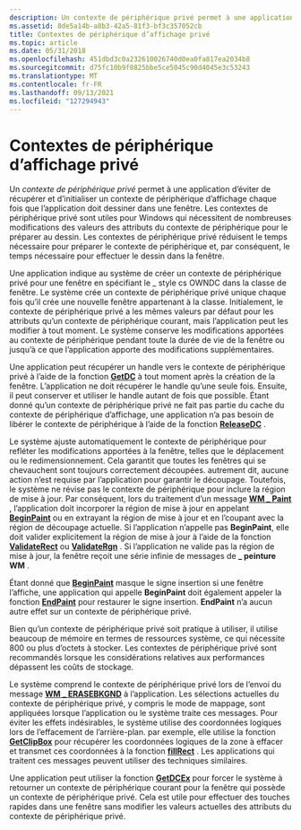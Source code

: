```yaml
---
description: Un contexte de périphérique privé permet à une application d’éviter de récupérer et d’initialiser un contexte de périphérique d’affichage chaque fois que l’application doit dessiner dans une fenêtre.
ms.assetid: 8de5a14b-a8b3-42a5-81f3-bf3c357052cb
title: Contextes de périphérique d’affichage privé
ms.topic: article
ms.date: 05/31/2018
ms.openlocfilehash: 451dbd3c0a232610026740d0ea0fa817ea2034b8
ms.sourcegitcommit: d75fc10b9f0825bbe5ce5045c90d4045e3c53243
ms.translationtype: MT
ms.contentlocale: fr-FR
ms.lasthandoff: 09/13/2021
ms.locfileid: "127294943"
---
```

# <a name="private-display-device-contexts"></a>Contextes de périphérique d’affichage privé

Un *contexte de périphérique privé* permet à une application d’éviter de récupérer et d’initialiser un contexte de périphérique d’affichage chaque fois que l’application doit dessiner dans une fenêtre. Les contextes de périphérique privé sont utiles pour Windows qui nécessitent de nombreuses modifications des valeurs des attributs du contexte de périphérique pour le préparer au dessin. Les contextes de périphérique privé réduisent le temps nécessaire pour préparer le contexte de périphérique et, par conséquent, le temps nécessaire pour effectuer le dessin dans la fenêtre.

Une application indique au système de créer un contexte de périphérique privé pour une fenêtre en spécifiant le \_ style cs OWNDC dans la classe de fenêtre. Le système crée un contexte de périphérique privé unique chaque fois qu’il crée une nouvelle fenêtre appartenant à la classe. Initialement, le contexte de périphérique privé a les mêmes valeurs par défaut pour les attributs qu’un contexte de périphérique courant, mais l’application peut les modifier à tout moment. Le système conserve les modifications apportées au contexte de périphérique pendant toute la durée de vie de la fenêtre ou jusqu’à ce que l’application apporte des modifications supplémentaires.

Une application peut récupérer un handle vers le contexte de périphérique privé à l’aide de la fonction [**GetDC**](/windows/desktop/api/Winuser/nf-winuser-getdc) à tout moment après la création de la fenêtre. L’application ne doit récupérer le handle qu’une seule fois. Ensuite, il peut conserver et utiliser le handle autant de fois que possible. Étant donné qu’un contexte de périphérique privé ne fait pas partie du cache du contexte de périphérique d’affichage, une application n’a pas besoin de libérer le contexte de périphérique à l’aide de la fonction [**ReleaseDC**](/windows/desktop/api/Winuser/nf-winuser-releasedc) .

Le système ajuste automatiquement le contexte de périphérique pour refléter les modifications apportées à la fenêtre, telles que le déplacement ou le redimensionnement. Cela garantit que toutes les fenêtres qui se chevauchent sont toujours correctement découpées. autrement dit, aucune action n’est requise par l’application pour garantir le découpage. Toutefois, le système ne révise pas le contexte de périphérique pour inclure la région de mise à jour. Par conséquent, lors du traitement d’un message [**WM \_ Paint**](wm-paint.md) , l’application doit incorporer la région de mise à jour en appelant [**BeginPaint**](/windows/desktop/api/Winuser/nf-winuser-beginpaint) ou en extrayant la région de mise à jour et en l’coupant avec la région de découpage actuelle. Si l’application n’appelle pas **BeginPaint**, elle doit valider explicitement la région de mise à jour à l’aide de la fonction [**ValidateRect**](/windows/desktop/api/Winuser/nf-winuser-validaterect) ou [**ValidateRgn**](/windows/desktop/api/Winuser/nf-winuser-validatergn) . Si l’application ne valide pas la région de mise à jour, la fenêtre reçoit une série infinie de messages de **\_ peinture WM** .

Étant donné que [**BeginPaint**](/windows/desktop/api/Winuser/nf-winuser-beginpaint) masque le signe insertion si une fenêtre l’affiche, une application qui appelle **BeginPaint** doit également appeler la fonction [**EndPaint**](/windows/desktop/api/Winuser/nf-winuser-endpaint) pour restaurer le signe insertion. **EndPaint** n’a aucun autre effet sur un contexte de périphérique privé.

Bien qu’un contexte de périphérique privé soit pratique à utiliser, il utilise beaucoup de mémoire en termes de ressources système, ce qui nécessite 800 ou plus d’octets à stocker. Les contextes de périphérique privé sont recommandés lorsque les considérations relatives aux performances dépassent les coûts de stockage.

Le système comprend le contexte de périphérique privé lors de l’envoi du message [**WM \_ ERASEBKGND**](../winmsg/wm-erasebkgnd.md) à l’application. Les sélections actuelles du contexte de périphérique privé, y compris le mode de mappage, sont appliquées lorsque l’application ou le système traite ces messages. Pour éviter les effets indésirables, le système utilise des coordonnées logiques lors de l’effacement de l’arrière-plan. par exemple, elle utilise la fonction [**GetClipBox**](/windows/desktop/api/Wingdi/nf-wingdi-getclipbox) pour récupérer les coordonnées logiques de la zone à effacer et transmet ces coordonnées à la fonction [**fillRect**](/windows/desktop/api/Winuser/nf-winuser-fillrect) . Les applications qui traitent ces messages peuvent utiliser des techniques similaires.

Une application peut utiliser la fonction [**GetDCEx**](/windows/desktop/api/Winuser/nf-winuser-getdcex) pour forcer le système à retourner un contexte de périphérique courant pour la fenêtre qui possède un contexte de périphérique privé. Cela est utile pour effectuer des touches rapides dans une fenêtre sans modifier les valeurs actuelles des attributs du contexte de périphérique privé.

 

 
